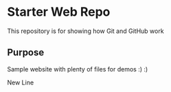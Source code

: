 # Starter Web Repo

This repository is for showing how Git and GitHub work

## Purpose

Sample website with plenty of files for demos :) :)

New Line